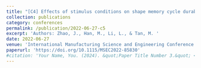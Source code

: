 ```yaml
---
title: "[C4] Effects of stimulus conditions on shape memory cycle durability of 4D printed parts in stereolithography additive manufacturing"
collection: publications
category: conferences
permalink: /publication/2022-06-27-c5
excerpt: 'Authors: Zhao, J., Han, M., Li, L., & Tan, M. '
date: 2022-06-27
venue: 'International Manufacturing Science and Engineering Conference'
paperurl: 'https://doi.org/10.1115/MSEC2022-85830'
#citation: 'Your Name, You. (2024). &quot;Paper Title Number 3.&quot; <i>GitHub Journal of Bugs</i>. 1(3).'
---
```



